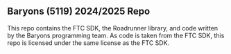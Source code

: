 ## Baryons (5119) 2024/2025 Repo
This repo contains the FTC SDK, the Roadrunner library, and code written by the Baryons programming team.
As code is taken from the FTC SDK, this repo is licensed under the same license as the FTC SDK. 
